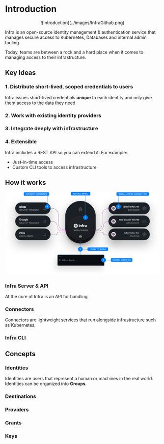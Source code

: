 # Introduction

<div align="center">
    ![introduction](../images/InfraGithub.png)
</div>

Infra is an open-source identity management & authentication service that manages secure access to Kubernetes, Databases and internal admin tooling.

Today, teams are between a rock and a hard place when it comes to managing access to their infrastructure.

## Key Ideas

### 1. Distribute short-lived, scoped credentials to users

Infra issues short-lived credentials **unique** to each identity and only give them access to the data they need.

### 2. Work with existing identity providers

### 3. Integrate deeply with infrastructure

### 4. Extensible

Infra includes a REST API so you can extend it. For example:

* Just-in-time access
* Custom CLI tools to access infrastructure

## How it works

![architecture](../images/architecture.svg)

### Infra Server & API

At the core of Infra is an API for handling

### Connectors

Connectors are lightweight services that run alongside infrastructure such as Kubernetes.

### Infra CLI

## Concepts

### Identities

Identities are users that represent a human or machines in the real world. Identities can be organized into **Groups**.

### Destinations

### Providers

### Grants

### Keys
